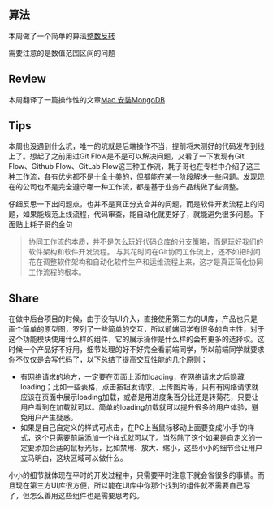 ## 算法
本周做了一个简单的算法[整数反转](https://leetcode-cn.com/submissions/detail/27323471/)

需要注意的是数值范围区间的问题

## Review

本周翻译了一篇操作性的文章[Mac 安装MongoDB](http://yikeshu.me/2019/09/01/install-mongodb-on-mac/)

## Tips

本周也没遇到什么坑，唯一的坑就是后端操作不当，提前将未测好的代码发布到线上了。想起了之前用过Git Flow是不是可以解决问题，又看了一下发现有Git Flow、Github Flow、GitLab Flow这三种工作流，耗子哥也在专栏中介绍了这三种工作流，各有优劣都不是十全十美的，但都能在某一阶段解决一些问题。发现现在的公司也不是完全遵守哪一种工作流，都是基于业务产品线做了些调整。

仔细反思一下出问题点，也并不是真正分支合并的问题，而是软件开发流程上的问题，如果能规范上线流程，代码审查，能自动化就更好了，就能避免很多问题。下面贴上耗子哥的金句

> 协同工作流的本质，并不是怎么玩好代码仓库的分支策略，而是玩好我们的软件架构和软件开发流程。
> 与其花时间在Git协同工作流上，还不如把时间花在调整软件架构和自动化软件生产和运维流程上来，这才是真正简化协同工作流程的根本。

## Share

在做中后台项目的时候，由于没有UI介入，直接使用第三方的UI库，产品也只是画个简单的原型图，罗列了一些简单的交互，所以前端同学有很多的自主性，对于这个功能模块使用什么样的组件，它的展示操作是什么样的会有更多的选择权。这时候一个产品好不好用，细节处理的好不好完全看前端同学，所以前端同学就要求你不仅仅是会写代码了，以下总结了提高交互性能的几个原则；

* 有网络请求的地方，一定要在页面上添加loading，在网络请求之后隐藏loading；比如一些表格，点击按钮发请求，上传图片等，只有有网络请求就应该在页面中展示loading加载，或者是用进度条百分比还是转菊花，只要让用户看到在加载就可以。简单的loading加载就可以提升很多的用户体验，避免用户产生疑惑。
* 如果是自己自定义的样式可点击，在PC上当鼠标移动上面要变成‘小手’的样式，这个只需要前端添加一个样式就可以了。当然除了这个如果是自定义的一定要添加合适的鼠标光标，比如禁用、放大、缩小，这些小小的细节会让用户立马明白，这块区域可以做什么。

小小的细节就体现在平时的开发过程中，只需要平时注意下就会省很多的事情。而且现在第三方UI库很方便，所以能在UI库中你那个找到的组件就不需要自己写了，但怎么善用这些组件也是需要思考的。